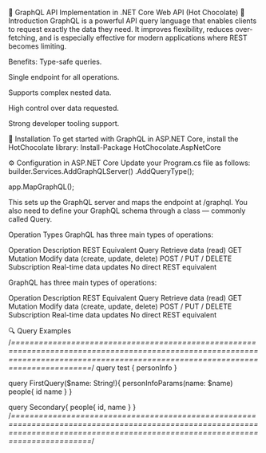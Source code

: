 📘 GraphQL API Implementation in .NET Core Web API (Hot Chocolate)
🚀 Introduction
GraphQL is a powerful API query language that enables clients to request exactly the data they need. It improves flexibility, reduces over-fetching, and is especially effective for modern applications where REST becomes limiting.

Benefits:
Type-safe queries.

Single endpoint for all operations.

Supports complex nested data.

High control over data requested.

Strong developer tooling support.

🔧 Installation
To get started with GraphQL in ASP.NET Core, install the HotChocolate library:
Install-Package HotChocolate.AspNetCore

⚙️ Configuration in ASP.NET Core
Update your Program.cs file as follows:
builder.Services.AddGraphQLServer()
    .AddQueryType<Query>();

app.MapGraphQL();

This sets up the GraphQL server and maps the endpoint at /graphql. You also need to define your GraphQL schema through a class — commonly called Query.

Operation Types
GraphQL has three main types of operations:

Operation	Description	REST Equivalent
Query	Retrieve data (read)	GET
Mutation	Modify data (create, update, delete)	POST / PUT / DELETE
Subscription	Real-time data updates	No direct REST equivalent

GraphQL has three main types of operations:

Operation        	Description	                                   REST Equivalent
Query           	Retrieve data (read)	                         GET
Mutation	        Modify data (create, update, delete)	         POST / PUT / DELETE
Subscription	    Real-time data updates	                       No direct REST equivalent

🔍 Query Examples
/*===================================================================================================================================================================================*/
 query test {
 personInfo
 }

query FirstQuery($name: String!){
personInfoParams(name: $name)
people{
  id
  name
}
}

 query Secondary{
   people{
     id,
     name
   }
 }
/*===================================================================================================================================================================================*/
